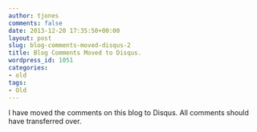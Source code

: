 ```yaml
---
author: tjones
comments: false
date: 2013-12-20 17:35:50+00:00
layout: post
slug: blog-comments-moved-disqus-2
title: Blog Comments Moved to Disqus.
wordpress_id: 1051
categories:
- old
tags:
- Old
---
```


I have moved the comments on this blog to Disqus. All comments should have transferred over.
